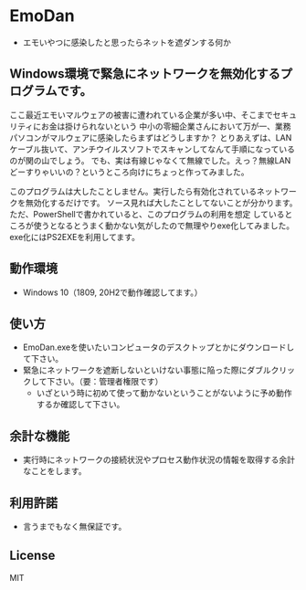 # EmoDan
- エモいやつに感染したと思ったらネットを遮ダンする何か

## Windows環境で緊急にネットワークを無効化するプログラムです。

ここ最近エモいマルウェアの被害に遭われている企業が多い中、そこまでセキュリティにお金は掛けられないという
中小の零細企業さんにおいて万が一、業務パソコンがマルウェアに感染したらまずはどうしますか？
とりあえずは、LANケーブル抜いて、アンチウイルスソフトでスキャンしてなんて手順になっているのが関の山でしょう。
でも、実は有線じゃなくて無線でした。えっ？無線LANどーすりゃいいの？というところ向けにちょっと作ってみました。

このプログラムは大したことしません。実行したら有効化されているネットワークを無効化するだけです。
ソース見れば大したことしてないことが分かります。ただ、PowerShellで書かれていると、このプログラムの利用を想定
しているところが使うとなるとうまく動かない気がしたので無理やりexe化してみました。exe化にはPS2EXEを利用してます。

## 動作環境

- Windows 10（1809, 20H2で動作確認してます。）

## 使い方

- EmoDan.exeを使いたいコンピュータのデスクトップとかにダウンロードして下さい。
- 緊急にネットワークを遮断しないといけない事態に陥った際にダブルクリックして下さい。（要：管理者権限です）
  - いざという時に初めて使って動かないということがないように予め動作するか確認して下さい。

## 余計な機能

- 実行時にネットワークの接続状況やプロセス動作状況の情報を取得する余計なことをします。

## 利用許諾

- 言うまでもなく無保証です。

## License

MIT


